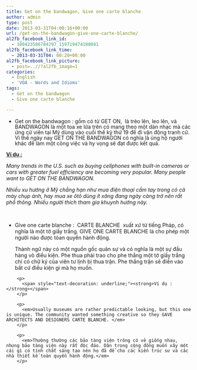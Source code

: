 ```yaml
---
title: Get on the bandwagon, Give one carte blanche
author: admin
type: post
date: 2013-03-31T04:00:16+00:00
url: /get-on-the-bandwagon-give-one-carte-blanche/
al2fb_facebook_link_id:
  - 100423586784297_159719474188041
al2fb_facebook_link_time:
  - 2013-03-31T04: 00:20+00:00
al2fb_facebook_link_picture:
  - post=..//?al2fb_image=1
categories:
  - English
  - 'VOA - Words and Idioms'
tags:
  - Get on the bandwagon
  - Give one carte blanche

---
```

  * <span style="line-height: 15px;">Get on the bandwagon : gồm có từ GET ON,  là trèo lên, leo lên, và BANDWAGON là một toa xe lửa trên có mang theo một dàn nhạc mà các ứng cử viên tại Mỹ dùng vào cuối thế kỷ thứ 19 để đi vận động tranh cử. Vì thế ngày nay GET ON THE BANDWAGON có nghĩa là ủng hộ người khác để làm một công việc và hy vọng sẽ đạt được kết quả. 
    
    <p>
      </span></li> </ul> 
      
      <p>
        <span style="text-decoration: underline;"><strong>Ví dụ :</strong></span>
      </p>
      
      <p>
        <em>Many trends in the U.S. such as buying cellphones with built-in cameras or cars with greater fuel efficiency are becoming very popular. Many people want to GET ON THE BANDWAGON.</em>
      </p>
      
      <p>
        <em>Nhiều xu hướng ở Mỹ chẳng hạn như mua điện thoại cầm tay trong có cả máy chụp ảnh, hay mua xe ôtô dùng ít xăng đang ngày càng trở nên rất phổ thông. Nhiều người thích tham gia khuynh hướng này.</em>
      </p>
      
      <p>
        &nbsp;
      </p>
      
      <ul>
        <li>
          Give one carte blanche :  CARTE BLANCHE  xuất xứ từ tiếng Pháp, có nghĩa là một tờ giấy trắng. GIVE ONE CARTE BLANCHE là cho phép một người nào được tòan quyền hành động. <p>
            Thành ngữ này có một nguồn gốc quân sự và có nghĩa là một sự đầu hàng vô điều kiện. Phe thua phải trao cho phe thắng một tờ giấy trắng chỉ có chữ ký của viên tư lịnh bị thua trận. Phe thắng trận sẽ điền vào bất cứ điều kiện gì mà họ muốn.</li> </ul> 
            
            <p>
              <span style="text-decoration: underline;"><strong>Ví dụ :</strong></span>
            </p>
            
            <p>
              <em>Usually museums are rather predictable looking, but this one is unique. The community wanted something creative so they GAVE ARCHITECTS AND DESIGNERS CARTE BLANCHE. </em>
            </p>
            
            <p>
              <em>Thường thường các bảo tàng viện trông có vẻ giống nhau, nhưng bảo tàng viện này rất độc đáo. Dân trong cộng đồng muốn xây một cái gì có tính chất sáng tạo nên họ đã để cho các kiến trúc sư và các nhà thiết kế toàn quyền hành động.</em>
            </p>
